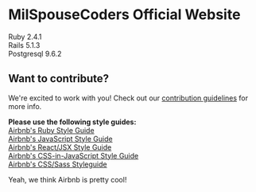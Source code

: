 # MilSpouseCoders Official Website

Ruby 2.4.1  
Rails 5.1.3  
Postgresql 9.6.2  

## Want to contribute?

We're excited to work with you! Check out our [contribution
guidelines](.github/CONTRIBUTING.md) for more info.

**Please use the following style guides:**  
[Airbnb's Ruby Style Guide](https://github.com/airbnb/ruby)  
[Airbnb's JavaScript Style Guide](https://github.com/airbnb/javascript)  
[Airbnb's React/JSX Style Guide](https://github.com/airbnb/javascript/tree/master/react)  
[Airbnb's CSS-in-JavaScript Style Guide](https://github.com/airbnb/javascript/tree/master/css-in-javascript)  
[Airbnb's CSS/Sass Styleguide](https://github.com/airbnb/css)

Yeah, we think Airbnb is pretty cool!
